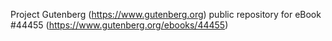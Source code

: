 Project Gutenberg (https://www.gutenberg.org) public repository for eBook #44455 (https://www.gutenberg.org/ebooks/44455)
